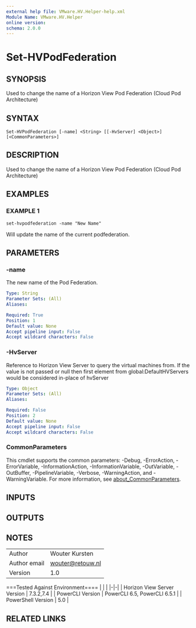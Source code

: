 ```yaml
---
external help file: VMware.HV.Helper-help.xml
Module Name: VMware.HV.Helper
online version:
schema: 2.0.0
---
```


# Set-HVPodFederation

## SYNOPSIS
Used to change the name of a Horizon View Pod Federation (Cloud Pod Architecture)

## SYNTAX

```
Set-HVPodFederation [-name] <String> [[-HvServer] <Object>] [<CommonParameters>]
```

## DESCRIPTION
Used to change the name of a Horizon View Pod Federation (Cloud Pod Architecture)

## EXAMPLES

### EXAMPLE 1
```
set-hvpodfederation -name "New Name"
```

Will update the name of the current podfederation.

## PARAMETERS

### -name
The new name of the Pod Federation.

```yaml
Type: String
Parameter Sets: (All)
Aliases:

Required: True
Position: 1
Default value: None
Accept pipeline input: False
Accept wildcard characters: False
```

### -HvServer
Reference to Horizon View Server to query the virtual machines from.
If the value is not passed or null then
first element from global:DefaultHVServers would be considered in-place of hvServer

```yaml
Type: Object
Parameter Sets: (All)
Aliases:

Required: False
Position: 2
Default value: None
Accept pipeline input: False
Accept wildcard characters: False
```

### CommonParameters
This cmdlet supports the common parameters: -Debug, -ErrorAction, -ErrorVariable, -InformationAction, -InformationVariable, -OutVariable, -OutBuffer, -PipelineVariable, -Verbose, -WarningAction, and -WarningVariable. For more information, see [about_CommonParameters](http://go.microsoft.com/fwlink/?LinkID=113216).

## INPUTS

## OUTPUTS

## NOTES
| | |
|-|-|
| Author | Wouter Kursten |
| Author email | wouter@retouw.nl |
| Version | 1.0 |

===Tested Against Environment====
| | |
|-|-|
| Horizon View Server Version | 7.3.2,7.4 |
| PowerCLI Version | PowerCLI 6.5, PowerCLI 6.5.1 |
| PowerShell Version | 5.0 |

## RELATED LINKS
